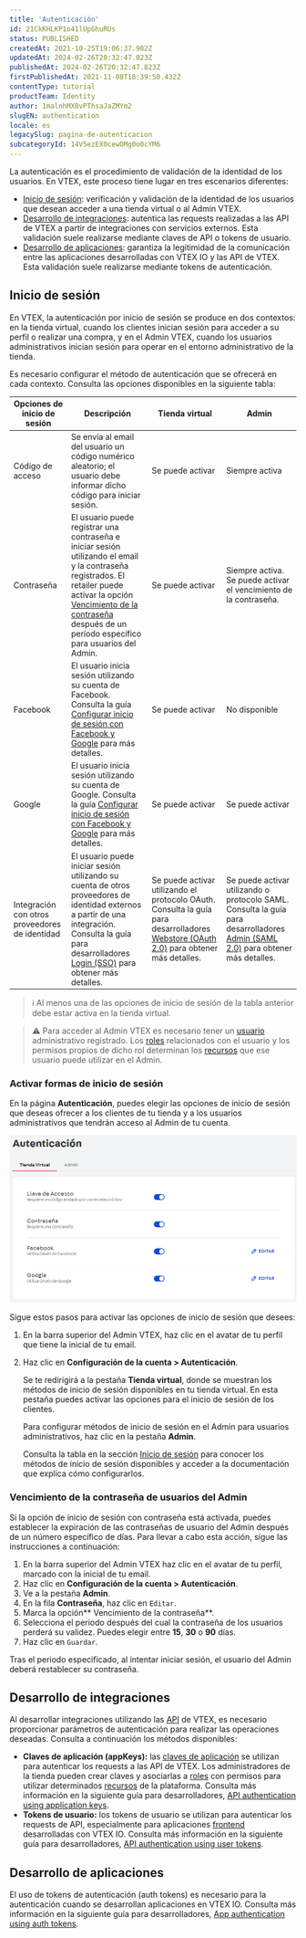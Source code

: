 ```yaml
---
title: 'Autenticación'
id: 21CkKHLKP1o41lUpGhuRUs
status: PUBLISHED
createdAt: 2021-10-25T19:06:37.982Z
updatedAt: 2024-02-26T20:32:47.823Z
publishedAt: 2024-02-26T20:32:47.823Z
firstPublishedAt: 2021-11-08T18:39:50.432Z
contentType: tutorial
productTeam: Identity
author: 1malnhMX0vPThsaJaZMYm2
slugEN: authentication
locale: es
legacySlug: pagina-de-autenticacion
subcategoryId: 14V5ezEX0cewOMg0o0cYM6
---
```


La autenticación es el procedimiento de validación de la identidad de los usuarios. En VTEX, este proceso tiene lugar en tres escenarios diferentes:

* [Inicio de sesión](#inicio-de-sesion): verificación y validación de la identidad de los usuarios que desean acceder a una tienda virtual o al Admin VTEX.
* [Desarrollo de integraciones](#desarollo-de-integraciones): autentica las requests realizadas a las API de VTEX a partir de integraciones con servicios externos. Esta validación suele realizarse mediante claves de API o tokens de usuario.
* [Desarrollo de aplicaciones](#desarollo-de-aplicaciones): garantiza la legitimidad de la comunicación entre las aplicaciones desarrolladas con VTEX IO y las API de VTEX. Esta validación suele realizarse mediante tokens de autenticación.

## Inicio de sesión

En VTEX, la autenticación por inicio de sesión se produce en dos contextos: en la tienda virtual, cuando los clientes inician sesión para acceder a su perfil o realizar una compra, y en el Admin VTEX, cuando los usuarios administrativos inician sesión para operar en el entorno administrativo de la tienda.

Es necesario configurar el método de autenticación que se ofrecerá en cada contexto. Consulta las opciones disponibles en la siguiente tabla:

| Opciones de inicio de sesión | Descripción | Tienda virtual | Admin |
|---|---|---|---|
| Código de acceso | Se envía al email del usuario un código numérico aleatorio; el usuario debe informar dicho código para iniciar sesión. | Se puede activar | Siempre activa |
| Contraseña | El usuario puede registrar una contraseña e iniciar sesión utilizando el email y la contraseña registrados. El retailer puede activar la opción [Vencimiento de la contraseña](#vencimiento-de-la-contrasena) después de un período específico para usuarios del Admin. | Se puede activar | Siempre activa. Se puede activar el vencimiento de la contraseña. |
| Facebook | El usuario inicia sesión utilizando su cuenta de Facebook. Consulta la guía [Configurar inicio de sesión con Facebook y Google](https://help.vtex.com/es/tutorial/configurar-login-com-facebook-e-google--tutorials_513) para más detalles. | Se puede activar | No disponible |
| Google | El usuario inicia sesión utilizando su cuenta de Google. Consulta la guía [Configurar inicio de sesión con Facebook y Google](https://help.vtex.com/es/tutorial/configurar-login-com-facebook-e-google--tutorials_513) para más detalles. | Se puede activar | Se puede activar |
| Integración con otros proveedores de identidad | El usuario puede iniciar sesión utilizando su cuenta de otros proveedores de identidad externos a partir de una integración. Consulta la guía para desarrolladores [Login (SSO)](https://developers.vtex.com/docs/guides/login-integration-guide) para obtener más detalles. | Se puede activar utilizando el protocolo OAuth.  Consulta la guía para desarrolladores [Webstore (OAuth 2.0)](https://developers.vtex.com/docs/guides/login-integration-guide-webstore-oauth2) para obtener más detalles. | Se puede activar utilizando o protocolo SAML. Consulta la guía para desarrolladores [Admin (SAML 2.0)](https://developers.vtex.com/docs/guides/login-integration-guide-admin-saml2) para obtener más detalles. |

>ℹ️ Al menos una de las opciones de inicio de sesión de la tabla anterior debe estar activa en la tienda virtual.

>⚠️ Para acceder al Admin VTEX es necesario tener un [usuario](https://help.vtex.com/es/tutorial/gestionar-usuarios--tutorials_512) administrativo registrado. Los [roles](https://help.vtex.com/es/tutorial/roles--7HKK5Uau2H6wxE1rH5oRbc) relacionados con el usuario y los permisos propios de dicho rol determinan los [recursos](https://help.vtex.com/es/tutorial/recursos-del-license-manager--3q6ztrC8YynQf6rdc6euk3) que ese usuario puede utilizar en el Admin.

### Activar formas de inicio de sesión

En la página **Autenticación**, puedes elegir las opciones de inicio de sesión que deseas ofrecer a los clientes de tu tienda y a los usuarios administrativos que tendrán acceso al Admin de tu cuenta.

![Página de autenticación](https://raw.githubusercontent.com/vtexdocs/help-center-content/refs/heads/main/docs/es/tutorials/Authentication/Authentication%20basics/autenticacion_1.png)

Sigue estos pasos para activar las opciones de inicio de sesión que desees:

1. En la barra superior del Admin VTEX, haz clic en el avatar de tu perfil que tiene la inicial de tu email.
2. Haz clic en **Configuración de la cuenta > Autenticación**.

    Se te redirigirá a la pestaña **Tienda virtual**, donde se muestran los métodos de inicio de sesión disponibles en tu tienda virtual. En esta pestaña puedes activar las opciones para el inicio de sesión de los clientes.

    Para configurar métodos de inicio de sesión en el Admin para usuarios administrativos, haz clic en la pestaña **Admin**.

    Consulta la tabla en la sección [Inicio de sesión](#inicio-de-sesion) para conocer los métodos de inicio de sesión disponibles y acceder a la documentación que explica cómo configurarlos.

### Vencimiento de la contraseña de usuarios del Admin

Si la opción de inicio de sesión con contraseña está activada, puedes establecer la expiración de las contraseñas de usuario del Admin después de un número específico de días. Para llevar a cabo esta acción, sigue las instrucciones a continuación:

1. En la barra superior del Admin VTEX haz clic en el avatar de tu perfil, marcado con la inicial de tu email.
2. Haz clic en **Configuración de la cuenta > Autenticación**.
3. Ve a la pestaña **Admin**.
4. En la fila **Contraseña**, haz clic en `Editar`.
5. Marca la opción** Vencimiento de la contraseña**.
6. Selecciona el periodo después del cual la contraseña de los usuarios perderá su validez. Puedes elegir entre **15**, **30** o **90** días.
7. Haz clic en `Guardar`.

Tras el periodo especificado, al intentar iniciar sesión, el usuario del Admin deberá restablecer su contraseña.

## Desarrollo de integraciones

Al desarrollar integraciones utilizando las [API](https://developers.vtex.com/docs/guides/getting-started) de VTEX, es necesario proporcionar parámetros de autenticación para realizar las operaciones deseadas. Consulta a continuación los métodos disponibles:

* **Claves de aplicación (appKeys):** las [claves de aplicación](https://help.vtex.com/es/tutorial/chaves-de-aplicacao--2iffYzlvvz4BDMr6WGUtet) se utilizan para autenticar los requests a las API de VTEX. Los administradores de la tienda pueden crear claves y asociarlas a [roles](https://help.vtex.com/es/tutorial/roles--7HKK5Uau2H6wxE1rH5oRbc) con permisos para utilizar determinados [recursos](https://help.vtex.com/es/tutorial/recursos-del-license-manager--3q6ztrC8YynQf6rdc6euk3) de la plataforma. Consulta más información en la siguiente guía para desarrolladores, [API authentication using application keys](https://developers.vtex.com/docs/guides/api-authentication-using-application-keys).
* **Tokens de usuario:** los tokens de usuario se utilizan para autenticar los requests de API, especialmente para aplicaciones [frontend](https://help.vtex.com/es/tracks/desarrollo-de-la-tienda--3fHF3GIjK8UugnQKIakpl9/5DTcawNjc5MovtD7HNqURl) desarrolladas con VTEX IO. Consulta más información en la siguiente guía para desarrolladores, [API authentication using user tokens](https://developers.vtex.com/docs/guides/api-authentication-using-user-tokens).

## Desarrollo de aplicaciones

El uso de tokens de autenticación (auth tokens) es necesario para la autenticación cuando se desarrollan aplicaciones en VTEX IO. Consulta más información en la siguiente guía para desarrolladores, [App authentication using auth tokens](https://developers.vtex.com/docs/guides/app-authentication-using-auth-tokens).
